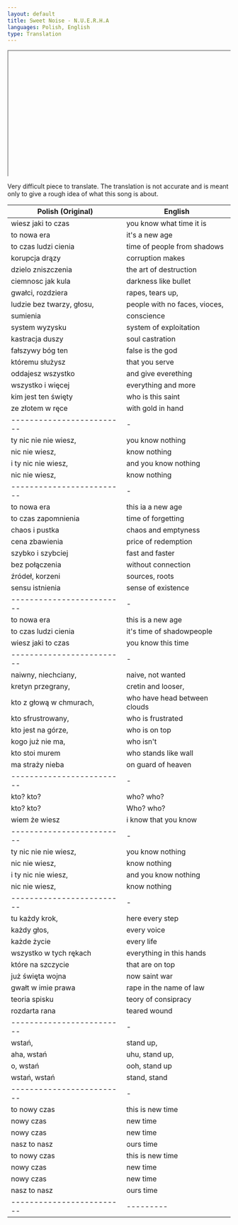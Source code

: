 ```yaml
--- 
layout: default
title: Sweet Noise - N.U.E.R.H.A
languages: Polish, English
type: Translation
---
```


<style>.embed-container { position: relative; padding-bottom: 56.25%; height: 0;
overflow: hidden; max-width: 100%; } .embed-container iframe, .embed-container
object, .embed-container embed { position: absolute; top: 0; left: 0; width:
100%; height: 100%; }</style><div class='embed-container'><iframe
src='http://player.vimeo.com/video/11684526' frameborder='0'
webkitAllowFullScreen mozallowfullscreen allowFullScreen></iframe></div>

Very difficult piece to translate. The translation is not accurate and is meant
only to give a rough idea of what this song is about.

| Polish (Original)         | English |
| ------------------------- | ------- |
| wiesz jaki to czas        | you know what time it is |
| to nowa era               | it's a new age |
| to czas ludzi cienia      | time of people from shadows |
| korupcja drązy            | corruption makes |
| dzielo zniszczenia        | the art of destruction |
| ciemnosc jak kula         | darkness like bullet |
| gwałci, rozdziera         | rapes, tears up, |
| ludzie bez twarzy, głosu, | people with no faces, vioces, |
| sumienia                  | conscience |
| system wyzysku            | system of exploitation |
| kastracja duszy           | soul castration |
| fałszywy bóg ten          | false is the god |
| któremu służysz           | that you serve |
| oddajesz wszystko         | and give everething |
| wszystko i więcej         | everything and more |
| kim jest ten święty       | who is this saint |
| ze złotem w ręce          | with gold in hand |
| ------------------------- | - |
| ty nic nie nie wiesz,     | you know nothing |
| nic nie wiesz,            | know nothing |
| i ty nic nie wiesz,       | and you know nothing |
| nic nie wiesz,            | know nothing |
| ------------------------- | - |
| to nowa era               | this ia a new age |
| to czas zapomnienia       | time of forgetting |
| chaos i pustka            | chaos and emptyness |
| cena zbawienia            | price of redemption |
| szybko i szybciej         | fast and faster |
| bez połączenia            | without connection |
| źródeł, korzeni           | sources, roots |
| sensu istnienia           | sense of existence |
| ------------------------- | - |
| to nowa era               | this is a new age |
| to czas ludzi cienia      | it's time of shadowpeople |
| wiesz jaki to czas        | you know this time |
| ------------------------- | - |
| naiwny, niechciany,       | naive, not wanted |
| kretyn przegrany,         | cretin and looser, |
| kto z głową w chmurach,   | who have head between clouds |
| kto sfrustrowany,         | who is frustrated |
| kto jest na górze,        | who is on top |
| kogo już nie ma,          | who isn't |
| kto stoi murem            | who stands like wall |
| ma straży nieba           | on guard of heaven |
| ------------------------- | - |
| kto? kto?                 | who? who? |
| kto? kto?                 | Who? who? |
| wiem że wiesz            | i know that you know |
| ------------------------- | - |
| ty nic nie nie wiesz,     | you know nothing |
| nic nie wiesz,            | know nothing |
| i ty nic nie wiesz,       | and you know nothing |
| nic nie wiesz,            | know nothing |
| ------------------------- | - |
| tu każdy krok,            | here every step |
| każdy głos,               | every voice |
| każde życie               | every life |
| wszystko w tych rękach    | everything in this hands |
| które na szczycie         | that are on top |
| już święta wojna          | now saint war |
| gwałt w imie prawa        | rape in the name of law |
| teoria spisku             | teory of consipracy |
| rozdarta rana             | teared wound |
| ------------------------- | - |
| wstań,                    | stand up, |
| aha, wstań                | uhu, stand up, |
| o, wstań                  | ooh, stand up |
| wstań, wstań              | stand, stand |
| ------------------------- | - |
| to nowy czas              | this is new time |
| nowy czas                 | new time |
| nowy czas                 | new time |
| nasz to nasz              | ours time |
| to nowy czas              | this is new time |
| nowy czas                 | new time |
| nowy czas                 | new time |
| nasz to nasz              | ours time |
| ------------------------- | --------- |

